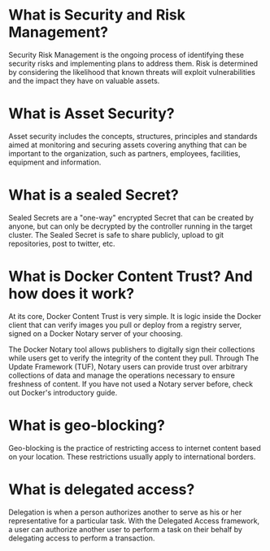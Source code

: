 # What is Security and Risk Management?

Security Risk Management is the ongoing process of identifying these security risks and implementing plans to address them. Risk is determined by considering the likelihood that known threats will exploit vulnerabilities and the impact they have on valuable assets.

# What is Asset Security?

Asset security includes the concepts, structures, principles and standards aimed at monitoring and securing assets covering anything that can be important to the organization, such as partners, employees, facilities, equipment and information.


# What is a sealed Secret?

Sealed Secrets are a "one-way" encrypted Secret that can be created by anyone, but can only be decrypted by the controller running in the target cluster.
The Sealed Secret is safe to share publicly, upload to git repositories, post to twitter, etc.

# What is Docker Content Trust? And how does it work?

At its core, Docker Content Trust is very simple. It is logic inside the Docker client that can verify images you pull or deploy from a registry server, signed on a Docker Notary server of your choosing.

The Docker Notary tool allows publishers to digitally sign their collections while users get to verify the integrity of the content they pull. Through The Update Framework (TUF), Notary users can provide trust over arbitrary collections of data and manage the operations necessary to ensure freshness of content. If you have not used a Notary server before, check out Docker's introductory guide.

# What is geo-blocking?

Geo-blocking is the practice of restricting access to internet content based on your location. These restrictions usually apply to international borders.

# What is delegated access?

Delegation is when a person authorizes another to serve as his or her representative for a particular task. With the Delegated Access framework, a user can authorize another user to perform a task on their behalf by delegating access to perform a transaction.
